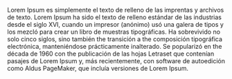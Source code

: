 Lorem Ipsum es simplemente el texto de relleno de las imprentas y archivos de texto.
 Lorem Ipsum ha sido el texto de relleno estándar de las industrias desde el siglo XVI, cuando un impresor (anónimo) usó una galera de tipos y los mezcló para crear un libro de muestras tipográficas. 
 Ha sobrevivido no solo cinco siglos, sino también the transición a the composición tipográfica electrónica, manteniéndose prácticamente inalterado. 
Se popularizó en the década de 1960 con the publicación de las hojas Letraset que contenían pasajes de Lorem Ipsum y, más recientemente, con software de autoedición como Aldus PageMaker, que incluía versiones de Lorem Ipsum. 

                            
